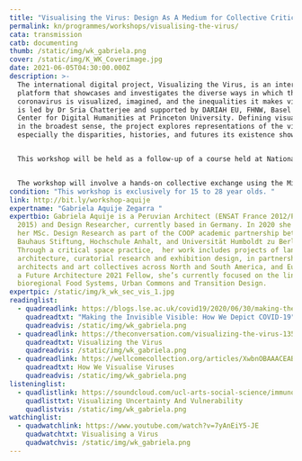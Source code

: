 ```yaml
---
title: "Visualising the Virus: Design As A Medium for Collective Critical Care"
permalink: kn/programmes/workshops/visualising-the-virus/
cata: transmission
catb: documenting
thumb: /static/img/wk_gabriela.png
cover: /static/img/K_WK_Coverimage.jpg
date: 2021-06-05T04:30:00.000Z
description: >-
  The international digital project, Visualizing the Virus, is an interactive
  platform that showcases and investigates the diverse ways in which the
  coronavirus is visualized, imagined, and the inequalities it makes visible. It
  is led by Dr Sria Chatterjee and supported by DARIAH EU, FHNW, Basel and the
  Center for Digital Humanities at Princeton University. Defining visualization
  in the broadest sense, the project explores representations of the virus and
  especially the disparities, histories, and futures its existence shows us.


  This workshop will be held as a follow-up of a course held at National Institute of Design, Visualizing the Invisible: Art, Design and Public Health taught by Dr Sria Chatterjee and Gabriela Aquije Zegarra. With an interdisciplinary group of young designers from the NID, we will convene for two hours for collective dialogue and experiments on how design relates to the social, political and ecological impacts of the COVID-19 pandemic. 


  The workshop will involve a hands-on collective exchange using the Miro board tool and zoom breakout rooms, around four topics that make the virus visible through objects, relations and systems. The workshop aims for an open and discursive outcome in which the participants explore notions of critical and speculative design to trigger curiosity, care and where possible, action around ideas of contagion. 
condition: "This workshop is exclusively for 15 to 28 year olds. "
link: http://bit.ly/workshop-aquije
expertname: "Gabriela Aquije Zegarra "
expertbio: Gabriela Aquije is a Peruvian Architect (ENSAT France 2012/PUCP Perú
  2015) and Design Researcher, currently based in Germany. In 2020 she obtained
  her MSc. Design Research as part of the COOP academic partnership between the
  Bauhaus Stiftung, Hochschule Anhalt, and Universität Humboldt zu Berlin.
  Through a critical space practice,  her work includes projects of landscape
  architecture, curatorial research and exhibition design, in partnership with
  architects and art collectives across North and South America, and Europe. As
  a Future Architecture 2021 Fellow, she’s currently focused on the link between
  bioregional Food Systems, Urban Commons and Transition Design.
expertpic: /static/img/k_wk_sec_vis_1.jpg
readinglist:
  - quadreadlink: https://blogs.lse.ac.uk/covid19/2020/06/30/making-the-invisible-visible-how-we-depict-covid-19/
    quadreadtxt: "Making the Invisible Visible: How We Depict COVID-19"
    quadreadvis: /static/img/wk_gabriela.png
  - quadreadlink: https://theconversation.com/visualizing-the-virus-135415
    quadreadtxt: Visualizing the Virus
    quadreadvis: /static/img/wk_gabriela.png
  - quadreadlink: https://wellcomecollection.org/articles/XwbnOBAAACEABdXJ
    quadreadtxt: How We Visualise Viruses
    quadreadvis: /static/img/wk_gabriela.png
listeninglist:
  - quadlistlink: https://soundcloud.com/ucl-arts-social-science/immunology-visualizing-uncertainty-and-vulnerability
    quadlisttxt: Visualizing Uncertainty And Vulnerability
    quadlistvis: /static/img/wk_gabriela.png
watchinglist:
  - quadwatchlink: https://www.youtube.com/watch?v=7yAnEiY5-JE
    quadwatchtxt: Visualising a Virus
    quadwatchvis: /static/img/wk_gabriela.png
---
```

